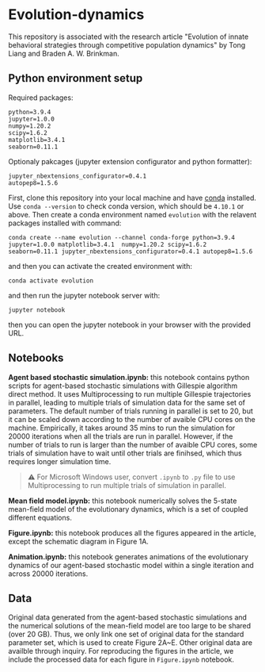 # Evolution-dynamics
This repository is associated with the research article "Evolution of innate behavioral strategies through competitive population dynamics" by Tong Liang and Braden A. W. Brinkman.

## Python environment setup
Required packages:
```
python=3.9.4
jupyter=1.0.0
numpy=1.20.2
scipy=1.6.2
matplotlib=3.4.1
seaborn=0.11.1
```
Optionaly pakcages (jupyter extension configurator and python formatter):
```
jupyter_nbextensions_configurator=0.4.1
autopep8=1.5.6
```
First, clone this repository into your local machine and have [conda](https://docs.conda.io/en/latest/miniconda.html) installed.
Use `conda --version` to check conda version, which should be `4.10.1` or above.
Then create a conda environment named `evolution` with the relavent packages installed with command:
```
conda create --name evolution --channel conda-forge python=3.9.4 jupyter=1.0.0 matplotlib=3.4.1  numpy=1.20.2 scipy=1.6.2 seaborn=0.11.1 jupyter_nbextensions_configurator=0.4.1 autopep8=1.5.6 
```
and then you can activate the created environment with:
```
conda activate evolution
```
and then run the jupyter notebook server with:
```
jupyter notebook
```
then you can open the jupyter notebook in your browser with the provided URL.

## Notebooks
**Agent based stochastic simulation.ipynb:** this notebook contains python scripts for agent-based stochastic simulations with Gillespie algorithm direct method. It uses Multiprocessing to run multiple Gillespie trajectories in parallel, leading to multiple trials of simulation data for the same set of parameters. The default number of trials running in parallel is set to 20, but it can be scaled down according to the number of avaible CPU cores on the machine. Empirically, it takes around 35 mins to run the simulation for 20000 iterations when all the trials are run in parallel. However, if the number of trials to run is larger than the number of avaible CPU cores, some trials of simulation have to wait until other trials are finihsed, which thus requires longer simulation time.
> :warning: For Microsoft Windows user, convert `.ipynb` to `.py` file to use Multiprocessing to run multiple trials of simulation in parallel.

**Mean field model.ipynb:** this notebook numerically solves the 5-state mean-field model of the evolutionary dynamics, which is a set of coupled different equations. 

**Figure.ipynb:** this notebook produces all the figures appeared in the article, except the schematic diagram in Figure 1A.

**Animation.ipynb:** this notebook generates animations of the evolutionary dynamics of our agent-based stochastic model within a single iteration and across 20000 iterations.

## Data
Original data generated from the agent-based stochastic simulations and the numerical solutions of the mean-field model are too large to be shared (over 20 GB). Thus, we only link one set of original data for the standard parameter set, which is used to create Figure 2A~E. Other original data are availble through inquiry. For reproducing the figures in the article, we include the processed data for each figure in `Figure.ipynb` notebook.

